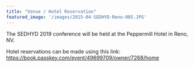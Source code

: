 ```yaml
---
title: "Venue / Hotel Reservation"
featured_image: '/images/2015-04-SEDHYD-Reno-085.JPG'
---
```

The SEDHYD 2019 conference will be held at the Peppermill Hotel in Reno, NV.

Hotel reservations can be made using this link: https://book.passkey.com/event/49699709/owner/7268/home 